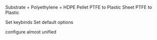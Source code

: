 Substrate + Polyethylene = HDPE Pellet
PTFE to Plastic Sheet
PTFE to Plastic

Set keybinds
Set default options

configure almost unified